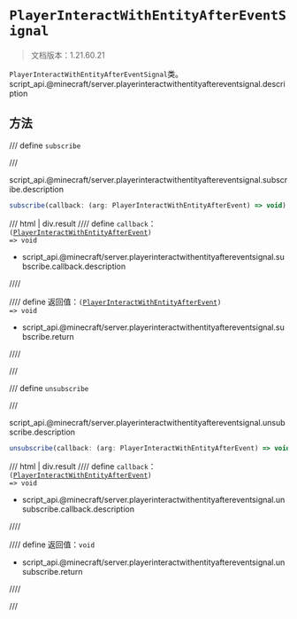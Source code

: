 # `PlayerInteractWithEntityAfterEventSignal`

> 文档版本：1.21.60.21

`PlayerInteractWithEntityAfterEventSignal`类。script_api.@minecraft/server.playerinteractwithentityaftereventsignal.description

## 方法

/// define
`subscribe`


///

script_api.@minecraft/server.playerinteractwithentityaftereventsignal.subscribe.description

```js
subscribe(callback: (arg: PlayerInteractWithEntityAfterEvent) => void): (arg: PlayerInteractWithEntityAfterEvent) => void
```

/// html | div.result
//// define
`callback`：<code>(<a href="../playerinteractwithentityafterevent/">PlayerInteractWithEntityAfterEvent</a>) =&gt; void</code>

- script_api.@minecraft/server.playerinteractwithentityaftereventsignal.subscribe.callback.description


////

//// define
返回值：<code>(<a href="../playerinteractwithentityafterevent/">PlayerInteractWithEntityAfterEvent</a>) =&gt; void</code>

- script_api.@minecraft/server.playerinteractwithentityaftereventsignal.subscribe.return


////

///


/// define
`unsubscribe`


///

script_api.@minecraft/server.playerinteractwithentityaftereventsignal.unsubscribe.description

```js
unsubscribe(callback: (arg: PlayerInteractWithEntityAfterEvent) => void): void
```

/// html | div.result
//// define
`callback`：<code>(<a href="../playerinteractwithentityafterevent/">PlayerInteractWithEntityAfterEvent</a>) =&gt; void</code>

- script_api.@minecraft/server.playerinteractwithentityaftereventsignal.unsubscribe.callback.description


////

//// define
返回值：`void`

- script_api.@minecraft/server.playerinteractwithentityaftereventsignal.unsubscribe.return


////

///

